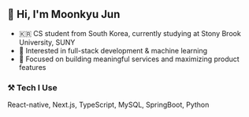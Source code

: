 ## 👋 Hi, I'm Moonkyu Jun

- 🇰🇷 CS student from South Korea, currently studying at Stony Brook University, SUNY
- 🔧 Interested in full-stack development & machine learning
- 🚀 Focused on building meaningful services and maximizing product features

### ⚒️ Tech I Use
React-native, Next.js, TypeScript, MySQL, SpringBoot, Python
